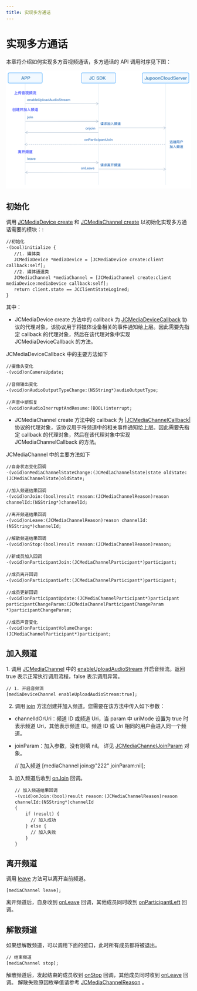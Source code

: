 ```yaml
---
title: 实现多方通话
---
```

# 实现多方通话

本章将介绍如何实现多方音视频通话，多方通话的 API 调用时序见下图：

![../../../../\_images/multiaudioworkflow.png](../../../../_images/multiaudioworkflow.png)



## 初始化

调用 [JCMediaDevice
create](https://developer.juphoon.com/portal/reference/V2.1/ios/Classes/JCMediaDevice.html#//api/name/create:callback:)
和 [JCMediaChannel
create](https://developer.juphoon.com/portal/reference/V2.1/ios/Classes/JCMediaChannel.html#//api/name/create:mediaDevice:callback:)
以初始化实现多方通话需要的模块：:





    //初始化
    -(bool)initialize {
       //1. 媒体类
       JCMediaDevice *mediaDevice = [JCMediaDevice create:client callback:self];
       //2. 媒体通道类
       JCMediaChannel *mediaChannel = [JCMediaChannel create:client mediaDevice:mediaDevice callback:self];
       return client.state == JCClientStateLogined;
    }





其中：

  - JCMediaDevice create 方法中的 callback 为
    [JCMediaDeviceCallback](https://developer.juphoon.com/portal/reference/V2.1/ios/Protocols/JCMediaDeviceCallback.html)
    协议的代理对象，该协议用于将媒体设备相关的事件通知给上层。因此需要先指定 callback 的代理对象，然后在该代理对象中实现
    JCMediaDeviceCallback 的方法。

JCMediaDeviceCallback 中的主要方法如下





    //摄像头变化
    -(void)onCameraUpdate;
    
    //音频输出变化
    -(void)onAudioOutputTypeChange:(NSString*)audioOutputType;
    
    //声音中断恢复
    -(void)onAudioInerruptAndResume:(BOOL)interrupt;





  - JCMediaChannel create 方法中的 callback 为
    [<span id="id8" class="problematic">|JCMediaChannelCallback|</span>](#id7)
    协议的代理对象，该协议用于将频道中的相关事件通知给上层。因此需要先指定 callback 的代理对象，然后在该代理对象中实现
    JCMediaChannelCallback 的方法。

JCMediaChannel 中的主要方法如下





    //自身状态变化回调
    -(void)onMediaChannelStateChange:(JCMediaChannelState)state oldState:(JCMediaChannelState)oldState;
    
    //加入频道结果回调
    -(void)onJoin:(bool)result reason:(JCMediaChannelReason)reason channelId:(NSString*)channelId;
    
    //离开频道结果回调
    -(void)onLeave:(JCMediaChannelReason)reason channelId:(NSString*)channelId;
    
    //解散频道结果回调
    -(void)onStop:(bool)result reason:(JCMediaChannelReason)reason;
    
    //新成员加入回调
    -(void)onParticipantJoin:(JCMediaChannelParticipant*)participant;
    
    //成员离开回调
    -(void)onParticipantLeft:(JCMediaChannelParticipant*)participant;
    
    //成员更新回调
    -(void)onParticipantUpdate:(JCMediaChannelParticipant*)participant participantChangeParam:(JCMediaChannelParticipantChangeParam *)participantChangeParam;
    
    //成员声音变化
    -(void)onParticipantVolumeChange:(JCMediaChannelParticipant*)participant;









## 加入频道

1\. 调用
[JCMediaChannel](https://developer.juphoon.com/portal/reference/V2.1/ios/Classes/JCMediaChannel.html)
中的
[enableUploadAudioStream](https://developer.juphoon.com/portal/reference/V2.1/ios/Classes/JCMediaChannel.html#//api/name/enableUploadAudioStream:)
开启音频流。返回 true 表示正常执行调用流程，false 表示调用异常。





    // 1. 开启音频流
    [mediaDeviceChannel enableUploadAudioStream:true];





2.  调用
    [join](https://developer.juphoon.com/portal/reference/V2.1/ios/Classes/JCMediaChannel.html#//api/name/join:joinParam:)
    方法创建并加入频道。您需要在该方法中传入如下参数：

<!-- end list -->

  - channelIdOrUri：频道 ID 或频道 Uri，当 param 中 uriMode 设置为 true 时表示频道
    Uri，其他表示频道 ID。频道 ID 或 Uri 相同的用户会进入同一个频道。

  - joinParam：加入参数，没有则填 nil。 详见
    [JCMediaChannelJoinParam](https://developer.juphoon.com/portal/reference/V2.1/ios/Classes/JCMediaChannelJoinParam.html)
    对象。





    // 加入频道
    [mediaChannel join:@"222" joinParam:nil];





3.  加入频道后收到
    [onJoin](https://developer.juphoon.com/portal/reference/V2.1/ios/Protocols/JCMediaChannelCallback.html#//api/name/onJoin:reason:channelId:)
    回调。
    
    
    
    
    
        // 加入频道结果回调
        -(void)onJoin:(bool)result reason:(JCMediaChannelReason)reason channelId:(NSString*)channelId
        {
            if (result) {
              // 加入成功
            } else {
              // 加入失败
            }
        }
    
    
    
    





## 离开频道

调用
[leave](https://developer.juphoon.com/portal/reference/V2.1/ios/Classes/JCMediaChannel.html#//api/name/leave)
方法可以离开当前频道。





    [mediaChannel leave];





离开频道后，自身收到
[onLeave](https://developer.juphoon.com/portal/reference/V2.1/ios/Protocols/JCMediaChannelCallback.html#//api/name/onLeave:channelId:)
回调，其他成员同时收到
[onParticipantLeft](https://developer.juphoon.com/portal/reference/V2.1/ios/Protocols/JCMediaChannelCallback.html#//api/name/onParticipantLeft:)
回调。





## 解散频道

如果想解散频道，可以调用下面的接口，此时所有成员都将被退出。





    // 结束频道
    [mediaChannel stop];





解散频道后，发起结束的成员收到
[onStop](https://developer.juphoon.com/portal/reference/V2.1/ios/Protocols/JCMediaChannelCallback.html#//api/name/onStop:reason:)
回调，其他成员同时收到
[onLeave](https://developer.juphoon.com/portal/reference/V2.1/ios/Protocols/JCMediaChannelCallback.html#//api/name/onLeave:channelId:)
回调。 解散失败原因枚举值请参考
[JCMediaChannelReason](https://developer.juphoon.com/portal/reference/V2.1/ios/Constants/JCMediaChannelReason.html)
。














